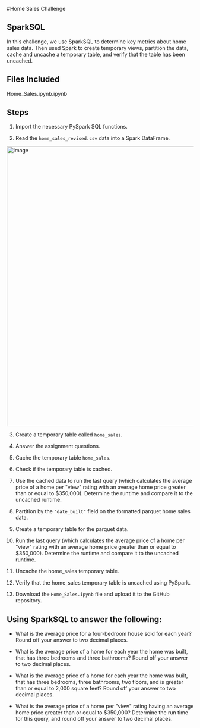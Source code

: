 #Home Sales Challenge

## SparkSQL

In this challenge, we use SparkSQL to determine key metrics about home sales data. Then used Spark to create temporary views, partition the data, cache and uncache a temporary table, and verify that the table has been uncached.

## Files Included

Home_Sales.ipynb.ipynb


## Steps
1. Import the necessary PySpark SQL functions.
   
2. Read the `home_sales_revised.csv` data into a Spark DataFrame.

<img width="752" alt="image" src="https://github.com/Colex317/home_sales/assets/148498483/f54b1c17-d7ca-4eb0-b65a-9fb9356a8b18">

3. Create a temporary table called `home_sales`.
   
4. Answer the assignment questions.
   
5. Cache the temporary table `home_sales`.

6. Check if the temporary table is cached.

7. Use the cached data to run the last query (which calculates the average price of a home per "view" rating with an average home price greater than or equal to $350,000). Determine the runtime and compare it to the uncached runtime.

8. Partition by the `"date_built"` field on the formatted parquet home sales data.

9. Create a temporary table for the parquet data.

10. Run the last query (which calculates the average price of a home per "view" rating with an average home price greater than or equal to $350,000). Determine the runtime and compare it to the uncached runtime.

11. Uncache the home_sales temporary table.

12. Verify that the home_sales temporary table is uncached using PySpark.

13. Download the `Home_Sales.ipynb` file and upload it to the GitHub repository.


## Using SparkSQL to answer the following:

- What is the average price for a four-bedroom house sold for each year? Round off your answer to two decimal places.

- What is the average price of a home for each year the home was built, that has three bedrooms and three bathrooms? Round off your answer to two decimal places.

- What is the average price of a home for each year the home was built, that has three bedrooms, three bathrooms, two floors, and is greater than or equal to 2,000 square feet? Round off your answer to two decimal places.

- What is the average price of a home per "view" rating having an average home price greater than or equal to $350,000? Determine the run time for this query, and round off your answer to two decimal places.


